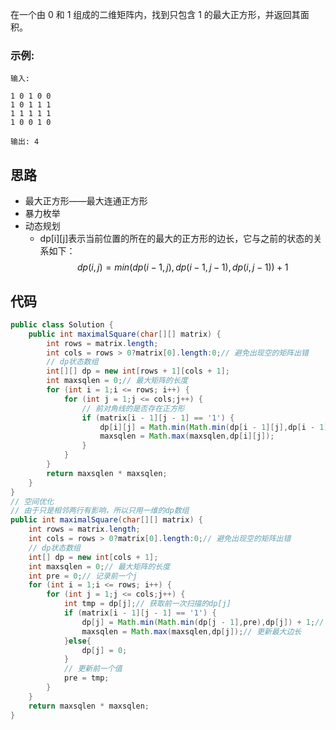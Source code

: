 在一个由 0 和 1 组成的二维矩阵内，找到只包含 1 的最大正方形，并返回其面积。

### 示例:
```
输入: 

1 0 1 0 0
1 0 1 1 1
1 1 1 1 1
1 0 0 1 0

输出: 4
```
<!-- 来源：力扣（LeetCode）
链接：https://leetcode-cn.com/problems/maximal-square
著作权归领扣网络所有。商业转载请联系官方授权，非商业转载请注明出处。 -->
## 思路
- 最大正方形——最大连通正方形
- 暴力枚举
- 动态规划
  - dp[i][j]表示当前位置的所在的最大的正方形的边长，它与之前的状态的关系如下：
$$ dp(i,j) = min(dp(i - 1,j),dp(i - 1,j - 1),dp(i,j - 1)) + 1 $$
## 代码
```java
public class Solution {
    public int maximalSquare(char[][] matrix) {
        int rows = matrix.length;
        int cols = rows > 0?matrix[0].length:0;// 避免出现空的矩阵出错
        // dp状态数组
        int[][] dp = new int[rows + 1][cols + 1];
        int maxsqlen = 0;// 最大矩阵的长度
        for (int i = 1;i <= rows; i++) {
            for (int j = 1;j <= cols;j++) {
                // 前对角线的是否存在正方形
                if (matrix[i - 1][j - 1] == '1') {
                    dp[i][j] = Math.min(Math.min(dp[i - 1][j],dp[i - 1][j - 1]),dp[i][j - 1])+1;
                    maxsqlen = Math.max(maxsqlen,dp[i][j]);
                }
            }
        }
        return maxsqlen * maxsqlen;
    }
}
// 空间优化
// 由于只是相邻两行有影响，所以只用一维的dp数组
public int maximalSquare(char[][] matrix) {
    int rows = matrix.length;
    int cols = rows > 0?matrix[0].length:0;// 避免出现空的矩阵出错
    // dp状态数组
    int[] dp = new int[cols + 1];
    int maxsqlen = 0;// 最大矩阵的长度
    int pre = 0;// 记录前一个j
    for (int i = 1;i <= rows; i++) {
        for (int j = 1;j <= cols;j++) {
            int tmp = dp[j];// 获取前一次扫描的dp[j]
            if (matrix[i - 1][j - 1] == '1') {
                dp[j] = Math.min(Math.min(dp[j - 1],pre),dp[j]) + 1;// 更新dp[j]
                maxsqlen = Math.max(maxsqlen,dp[j]);// 更新最大边长
            }else{
                dp[j] = 0;
            }
            // 更新前一个值
            pre = tmp;
        }
    }
    return maxsqlen * maxsqlen;
}
```